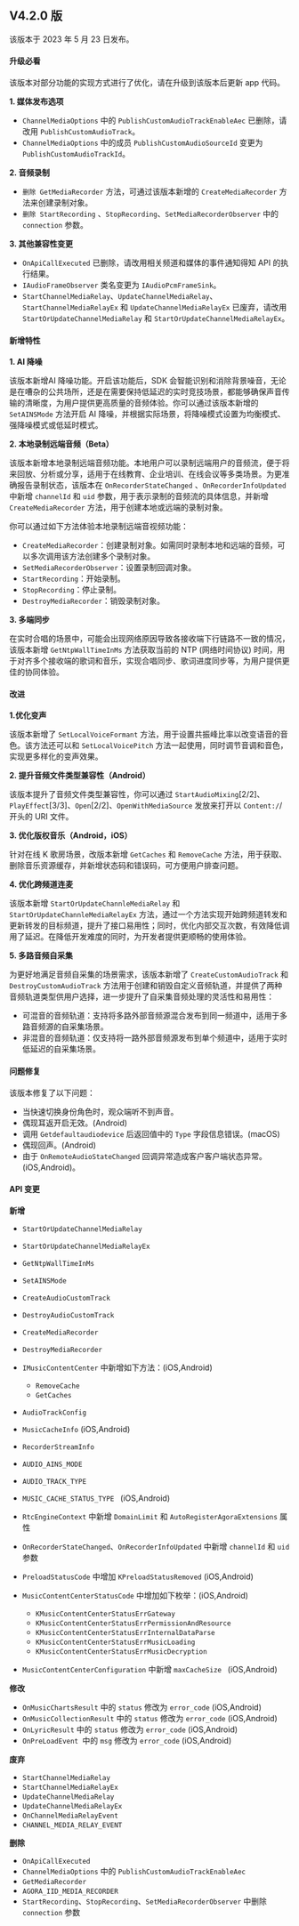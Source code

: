 ## V4.2.0 版

该版本于 2023 年 5 月 23 日发布。

#### 升级必看

该版本对部分功能的实现方式进行了优化，请在升级到该版本后更新 app 代码。

**1. 媒体发布选项**

- `ChannelMediaOptions` 中的 `PublishCustomAudioTrackEnableAec` 已删除，请改用 `PublishCustomAudioTrack`。
- `ChannelMediaOptions` 中的成员 `PublishCustomAudioSourceId` 变更为 `PublishCustomAudioTrackId`。

**2. 音频录制**

- `删除 GetMediaRecorder` 方法，可通过该版本新增的 `CreateMediaRecorder` 方法来创建录制对象。
- `删除 StartRecording` 、`StopRecording`、`SetMediaRecorderObserver` 中的 `connection` 参数。

**3. 其他兼容性变更**

- `OnApiCallExecuted` 已删除，请改用相关频道和媒体的事件通知得知 API 的执行结果。
- `IAudioFrameObserver` 类名变更为 `IAudioPcmFrameSink`。
- `StartChannelMediaRelay`、`UpdateChannelMediaRelay`、`StartChannelMediaRelayEx` 和 `UpdateChannelMediaRelayEx` 已废弃，请改用 `StartOrUpdateChannelMediaRelay` 和 `StartOrUpdateChannelMediaRelayEx`。

#### 新增特性

**1. AI 降噪**

该版本新增AI 降噪功能。开启该功能后，SDK 会智能识别和消除背景噪音，无论是在嘈杂的公共场所，还是在需要保持低延迟的实时竞技场景，都能够确保声音传输的清晰度，为用户提供更高质量的音频体验。你可以通过该版本新增的 `SetAINSMode` 方法开启 AI 降噪，并根据实际场景，将降噪模式设置为均衡模式、强降噪模式或低延时模式。

**2. 本地录制远端音频（Beta）**

该版本新增本地录制远端音频功能。本地用户可以录制远端用户的音频流，便于将来回放、分析或分享，适用于在线教育、企业培训、在线会议等多类场景。为更准确报告录制状态，该版本在 `OnRecorderStateChanged` 、`OnRecorderInfoUpdated` 中新增 `channelId` 和 `uid` 参数，用于表示录制的音频流的具体信息，并新增 `CreateMediaRecorder` 方法，用于创建本地或远端的录制对象。

你可以通过如下方法体验本地录制远端音视频功能：

- `CreateMediaRecorder`：创建录制对象。如需同时录制本地和远端的音频，可以多次调用该方法创建多个录制对象。
- `SetMediaRecorderObserver`：设置录制回调对象。
- `StartRecording`：开始录制。
- `StopRecording`：停止录制。
- `DestroyMediaRecorder`：销毁录制对象。

**3. 多端同步**

在实时合唱的场景中，可能会出现网络原因导致各接收端下行链路不一致的情况，该版本新增 `GetNtpWallTimeInMs` 方法获取当前的 NTP (网络时间协议) 时间，用于对齐多个接收端的歌词和音乐，实现合唱同步、歌词进度同步等，为用户提供更佳的协同体验。

#### 改进

**1.优化变声** 

该版本新增了 `SetLocalVoiceFormant` 方法，用于设置共振峰比率以改变语音的音色。该方法还可以和 `SetLocalVoicePitch` 方法一起使用，同时调节音调和音色，实现更多样化的变声效果。


 **2. 提升音频文件类型兼容性（Android）**

该版本提升了音频文件类型兼容性，你可以通过 `StartAudioMixing`[2/2]、`PlayEffect`[3/3]、`Open`[2/2]、`OpenWithMediaSource` 发放来打开以 `Content:/`/ 开头的 URI 文件。

**3. 优化版权音乐（Android，iOS）**

针对在线 K 歌房场景，改版本新增 `GetCaches` 和 `RemoveCache` 方法，用于获取、删除音乐资源缓存，并新增状态码和错误码，可方便用户排查问题。

**4. 优化跨频道连麦**

该版本新增 `StartOrUpdateChannleMediaRelay` 和 `StartOrUpdateChannleMediaRelayEx` 方法，通过一个方法实现开始跨频道转发和更新转发的目标频道，提升了接口易用性；同时，优化内部交互次数，有效降低调用了延迟。在降低开发难度的同时，为开发者提供更顺畅的使用体验。


**5. 多路音频自采集**

为更好地满足音频自采集的场景需求，该版本新增了 `CreateCustomAudioTrack` 和 `DestroyCustomAudioTrack` 方法用于创建和销毁自定义音频轨道，并提供了两种音频轨道类型供用户选择，进一步提升了自采集音频处理的灵活性和易用性：

- 可混音的音频轨道：支持将多路外部音频源混合发布到同一频道中，适用于多路音频源的自采集场景。
- 非混音的音频轨道：仅支持将一路外部音频源发布到单个频道中，适用于实时低延迟的自采集场景。


#### 问题修复

该版本修复了以下问题：

- 当快速切换身份角色时，观众端听不到声音。
- 偶现耳返开启无效。(Android)
- 调用 `Getdefaultaudiodevice` 后返回值中的 `Type` 字段信息错误。(macOS)
- 偶现回声。(Android)
- 由于 `OnRemoteAudioStateChanged` 回调异常造成客户客户端状态异常。(iOS,Android)。

#### API 变更

**新增**

- `StartOrUpdateChannelMediaRelay`

- `StartOrUpdateChannelMediaRelayEx`

- `GetNtpWallTimeInMs`

- `SetAINSMode`

- `CreateAudioCustomTrack`

- `DestroyAudioCustomTrack`

- `CreateMediaRecorder`

- `DestroyMediaRecorder`

- `IMusicContentCenter` 中新增如下方法：(iOS,Android)
  - `RemoveCache`
  - `GetCaches`

- `AudioTrackConfig`

- `MusicCacheInfo` (iOS,Android)

- `RecorderStreamInfo`

- `AUDIO_AINS_MODE`

- `AUDIO_TRACK_TYPE`

- `MUSIC_CACHE_STATUS_TYPE ` (iOS,Android)

- `RtcEngineContext` 中新增 `DomainLimit` 和 `AutoRegisterAgoraExtensions` 属性

- `OnRecorderStateChanged`、`OnRecorderInfoUpdated` 中新增 `channelId` 和 `uid` 参数

- `PreloadStatusCode` 中增加 `KPreloadStatusRemoved` (iOS,Android)

- `MusicContentCenterStatusCode` 中增加如下枚举：(iOS,Android)
  - `KMusicContentCenterStatusErrGateway`
  - `KMusicContentCenterStatusErrPermissionAndResource`
  - `KMusicContentCenterStatusErrInternalDataParse`
  - `KMusicContentCenterStatusErrMusicLoading`
  - `KMusicContentCenterStatusErrMusicDecryption`

- `MusicContentCenterConfiguration` 中新增 `maxCacheSize ` (iOS,Android)

**修改**

- `OnMusicChartsResult` 中的 `status` 修改为 `error_code` (iOS,Android)
- `OnMusicCollectionResult` 中的 `status` 修改为 `error_code` (iOS,Android)
- `OnLyricResult` 中的 `status` 修改为 `error_code` (iOS,Android)
- `OnPreLoadEvent `中的 `msg` 修改为 `error_code` (iOS,Android)

**废弃**

- `StartChannelMediaRelay`
- `StartChannelMediaRelayEx`
- `UpdateChannelMediaRelay`
- `UpdateChannelMediaRelayEx`
- `OnChannelMediaRelayEvent`
- `CHANNEL_MEDIA_RELAY_EVENT`

**删除**

- `OnApiCallExecuted`
- `ChannelMediaOptions` 中的 `PublishCustomAudioTrackEnableAec`
- `GetMediaRecorder`
- `AGORA_IID_MEDIA_RECORDER` 
- `StartRecording`、`StopRecording`、`SetMediaRecorderObserver` 中删除 `connection` 参数